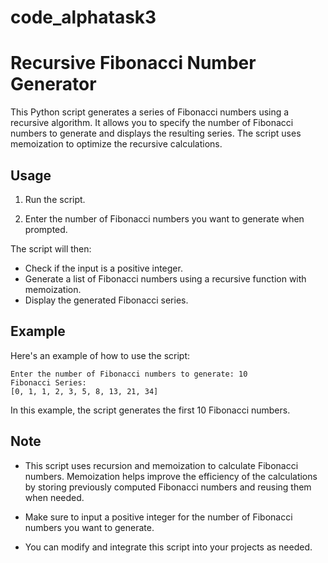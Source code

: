 # code_alphatask3
# Recursive Fibonacci Number Generator

This Python script generates a series of Fibonacci numbers using a recursive algorithm. It allows you to specify the number of Fibonacci numbers to generate and displays the resulting series. The script uses memoization to optimize the recursive calculations.

## Usage

1. Run the script.

2. Enter the number of Fibonacci numbers you want to generate when prompted.

The script will then:

- Check if the input is a positive integer.
- Generate a list of Fibonacci numbers using a recursive function with memoization.
- Display the generated Fibonacci series.

## Example

Here's an example of how to use the script:

```
Enter the number of Fibonacci numbers to generate: 10
Fibonacci Series:
[0, 1, 1, 2, 3, 5, 8, 13, 21, 34]
```

In this example, the script generates the first 10 Fibonacci numbers.

## Note

- This script uses recursion and memoization to calculate Fibonacci numbers. Memoization helps improve the efficiency of the calculations by storing previously computed Fibonacci numbers and reusing them when needed.

- Make sure to input a positive integer for the number of Fibonacci numbers you want to generate.

- You can modify and integrate this script into your projects as needed.
